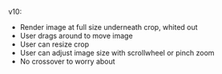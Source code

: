 v10:

- Render image at full size underneath crop, whited out
- User drags around to move image
- User can resize crop
- User can adjust image size with scrollwheel or pinch zoom
- No crossover to worry about
